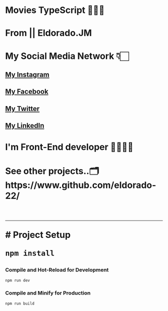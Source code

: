 # Movies TypeScript 👨🏻‍💻

# From || Eldorado.JM
# My Social Media Network 👇🏻 <br/>
<h2> <a href="https://www.instagram.com/e.jumashevv/">My Instagram</a></h2>
<h2> <a href="https://www.facebook.com/eldoradojumashevv">My Facebook</a></h2>
<h2> <a href="https://twitter.com/jumashevv996">My Twitter</a></h2>
<h2> <a href="https://www.linkedin.com/in/eldorado-jumashevv-51a792259/">My LinkedIn</a>  </h2>
<h1> I'm Front-End developer 👨🏻‍💻✨</h1>
<h1> See other projects..🗂️ https://www.github.com/eldorado-22/ </br>
<br/>  
<hr/>
# Project Setup <br/>  

```sh
npm install
```

### Compile and Hot-Reload for Development

```sh
npm run dev
```

### Compile and Minify for Production

```sh
npm run build
```
